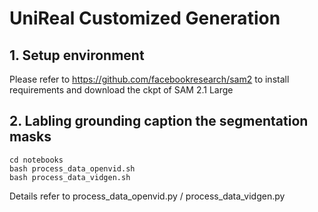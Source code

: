 # UniReal Customized Generation 

## 1. Setup environment 
Please refer to https://github.com/facebookresearch/sam2 to install requirements and download the ckpt of SAM 2.1 Large 

## 2. Labling grounding caption the segmentation masks 
```
cd notebooks 
bash process_data_openvid.sh 
bash process_data_vidgen.sh 
```
Details refer to process_data_openvid.py / process_data_vidgen.py